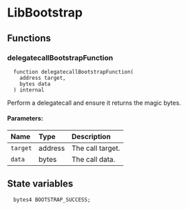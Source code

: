 # LibBootstrap





## Functions
### delegatecallBootstrapFunction
```solidity
  function delegatecallBootstrapFunction(
    address target,
    bytes data
  ) internal
``` 
Perform a delegatecall and ensure it returns the magic bytes.


#### Parameters:
| Name | Type | Description                                                          |
| :--- | :--- | :------------------------------------------------------------------- |
|`target` | address | The call target.
|`data` | bytes | The call data.






## State variables
```solidity
  bytes4 BOOTSTRAP_SUCCESS;
```
